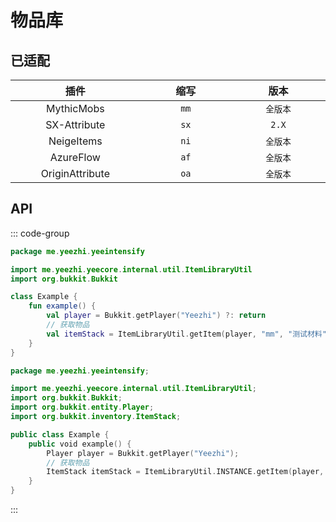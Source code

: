 # 物品库

## 已适配

|       插件        |  缩写  |  版本   |
|:---------------:|:----:|:-----:|
|   MythicMobs    | `mm` | `全版本` |
|  SX-Attribute   | `sx` | `2.X` |
|   NeigeItems    | `ni` | `全版本` |
|    AzureFlow    | `af` | `全版本` |
| OriginAttribute | `oa` | `全版本` |

## API

::: code-group

```kotlin [Kotlin]
package me.yeezhi.yeeintensify

import me.yeezhi.yeecore.internal.util.ItemLibraryUtil
import org.bukkit.Bukkit

class Example {
    fun example() {
        val player = Bukkit.getPlayer("Yeezhi") ?: return
        // 获取物品
        val itemStack = ItemLibraryUtil.getItem(player, "mm", "测试材料")
    }
}
```

```kotlin [Java]
package me.yeezhi.yeeintensify;

import me.yeezhi.yeecore.internal.util.ItemLibraryUtil;
import org.bukkit.Bukkit;
import org.bukkit.entity.Player;
import org.bukkit.inventory.ItemStack;

public class Example {
    public void example() {
        Player player = Bukkit.getPlayer("Yeezhi");
        // 获取物品
        ItemStack itemStack = ItemLibraryUtil.INSTANCE.getItem(player, "mm", "测试材料");
    }
}
```

:::



<style>
table {
    width: 100%;
}
th, td {
    width: 350px;
}
</style>
